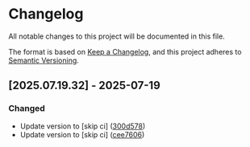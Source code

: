 # Changelog

All notable changes to this project will be documented in this file.

The format is based on [Keep a Changelog](https://keepachangelog.com/en/1.0.0/),
and this project adheres to [Semantic Versioning](https://semver.org/spec/v2.0.0.html).

## [2025.07.19.32] - 2025-07-19

### Changed

* Update version to  [skip ci] ([300d578](https://github.com/N6REJ/mod_bearslivesearch/commit/300d578))
* Update version to  [skip ci] ([cee7606](https://github.com/N6REJ/mod_bearslivesearch/commit/cee7606))

